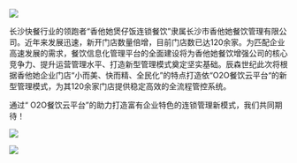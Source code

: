 ![](/UploadFile/201645104023543.jpg)

长沙快餐行业的领跑者“香他她煲仔饭连锁餐饮”隶属长沙市香他她餐饮管理有限公司。近年来发展迅速，新开门店数量倍增，目前门店数已达120余家。为匹配企业高速发展的需求，餐饮信息化管理平台的全面建设将为香他她餐饮增强公司的核心竞争力、提升运营管理水平、打造新型管理模式奠定坚实基础。辰森世纪此次将根据香他她企业门店“小而美、快而精、全民化”的特点打造依“O2O餐饮云平台“的新型管理模式，为其120余家门店提供稳定高效的全流程管控系统。

通过“ O2O餐饮云平台”的助力打造富有企业特色的连锁管理新模式，我们共同期待！

![](/UploadFile/201645104052850.jpg)

![](/UploadFile/201645104136108.jpg)

